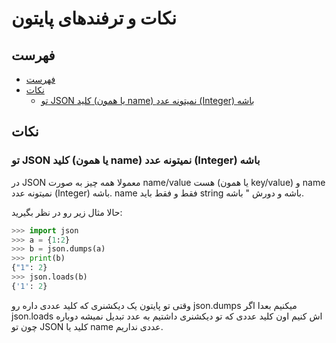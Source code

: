 # نکات و ترفندهای پایتون

## <a name=''></a>فهرست

<!-- vscode-markdown-toc -->

- [فهرست](#)
- [نکات](#-1)
  - [تو JSON کلید (یا همون name) نمیتونه عدد (Integer) باشه](#JSONnameInteger)

<!-- vscode-markdown-toc-config
	numbering=false
	autoSave=true
	/vscode-markdown-toc-config -->
<!-- /vscode-markdown-toc -->

## <a name='-1'></a>نکات

### <a name='JSONnameInteger'></a>تو JSON کلید (یا همون name) نمیتونه عدد (Integer) باشه

در JSON معمولا همه چیز به صورت name/value هست (یا همون key/value) و name نمیتونه عدد (Integer) باشه. name فقط و فقط باید string باشه و دورش " باشه.

حالا مثال زیر رو در نظر بگیرید:

```python
>>> import json
>>> a = {1:2}
>>> b = json.dumps(a)
>>> print(b)
{"1": 2}
>>> json.loads(b)
{'1': 2}
```

وقتی تو پایتون یک دیکشنری که کلید عددی داره رو json.dumps میکنیم بعدا اگر json.loads اش کنیم اون کلید عددی که تو دیکشنری داشتیم به عدد تبدیل نمیشه دوباره چون تو JSON کلید یا name عددی نداریم.
